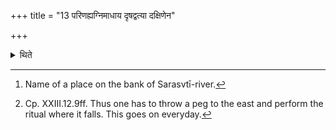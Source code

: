 +++
title = "13 परिणह्यग्निमाधाय दृषद्वत्या दक्षिणेन"

+++

<details><summary>थिते</summary> 

13. Having placed the fire at Pariṇah[^1], (everyone of the performers) should go along the southern bank of the Dr̥ṣṭadvatī (river) offering (every day) a sacrificial bread prepared on eight potsherds, (and) throwing a wooden peg.[^2]  

[^1]: Name of a place on the bank of Sarasvtī-river.  

[^2]: Cp. XXIII.12.9ff. Thus one has to throw a peg to the east and perform the ritual where it falls. This goes on everyday.  
</details>
